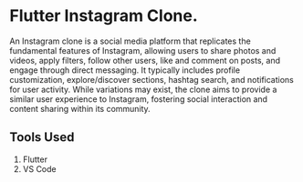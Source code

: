 # Flutter Instagram Clone. 

An Instagram clone is a social media platform that replicates the fundamental features of Instagram, allowing users to share photos and videos, apply filters, follow other users, like and comment on posts, and engage through direct messaging. It typically includes profile customization, explore/discover sections, hashtag search, and notifications for user activity. While variations may exist, the clone aims to provide a similar user experience to Instagram, fostering social interaction and content sharing within its community.

## Tools Used

1. Flutter
2. VS Code
